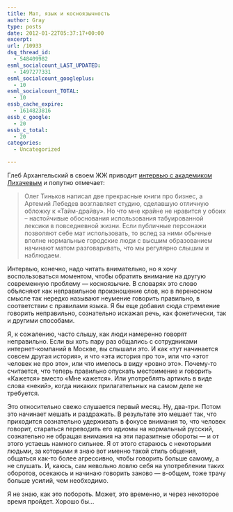 ```yaml
---
title: Мат, язык и косноязычность
author: Gray
type: posts
date: 2012-01-22T05:37:17+00:00
excerpt:
url: /10933
dsq_thread_id:
  - 548409982
esml_socialcount_LAST_UPDATED:
  - 1497277331
esml_socialcount_googleplus:
  - 10
esml_socialcount_TOTAL:
  - 10
essb_cache_expire:
  - 1614823816
essb_c_google:
  - 20
essb_c_total:
  - 20
categories:
  - Uncategorized

---
```








Глеб Архангельский в своем ЖЖ приводит [интервью с академиком Лихачевым][1] и попутно отмечает:

> Олег Тиньков написал две прекрасные книги про бизнес, а Артемий Лебедев возглавляет студию, сделавшую отличную обложку к «Тайм-драйву». Но что мне крайне не нравится у обоих – настойчивые обоснования использования табуированной лексики в повседневной жизни. Если публичные персонажи позволяют себе мат использовать, то вслед за ними обычные вполне нормальные городские люди с высшим образованием начинают матом разговаривать, что мы регулярно слышим и наблюдаем.

Интервью, конечно, надо читать внимательно, но я хочу воспользоваться моментом, чтобы обратить внимание на другую современную проблему — косноязычие. В словарях это слово объясняют как неправильное произношение слов, но в переносном смысле так нередко называют неумение говорить правильно, в соответствии с правилами языка. Я бы еще добавил сюда стремление говорить неправильно, сознательно искажая речь, как фонетически, так и другими способами.

Я, к сожалению, часто слышу, как люди намеренно говорят неправильно. Если вы хоть пару раз общались с сотрудниками интернет-компаний в Москве, вы слышали это. И как &#171;тут начинается совсем другая история&#187;, и что &#171;эта история про то&#187;, или что &#171;этот человек не про это&#187;, или что имелось в виду &#171;ровно это&#187;. Почему-то считается, что теперь правильно опускать местоимение и говорить &#171;Кажется&#187; вместо &#171;Мне кажется&#187;. Или употреблять артикль в виде слова &#171;некий&#187;, когда никаких прилагательных на самом деле не требуется.

Это относительно свежо слушается первый месяц. Ну, два-три. Потом это начинает мешать и раздражать. В результате это мешает так, что приходится сознательно удерживать в фокусе внимания то, что человек говорит, стараться переводить его идиомы на нормальный русский, сознательно не обращая внимания на эти паразитные обороты — и от этого устаешь намного сильнее. Я от этого стараюсь с некоторыми людьми, за которыми я знаю вот именно такой стиль общения, общаться как-то более агрессивно, чтобы говорить больше самому, а не слушать. И, каюсь, сам невольно ловлю себя на употреблении таких оборотов, осекаюсь и начинаю говорить заново — в-общем, тоже трачу больше усилий, чем необходимо.

Я не знаю, как это побороть. Может, это временно, и через некоторое время пройдет. Хорошо бы…

 [1]: http://glebarhangelsky.livejournal.com/131612.html